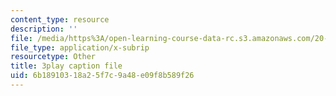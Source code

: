```yaml
---
content_type: resource
description: ''
file: /media/https%3A/open-learning-course-data-rc.s3.amazonaws.com/20-219-becoming-the-next-bill-nye-writing-and-hosting-the-educational-show-january-iap-2015/6b18910318a25f7c9a48e09f8b589f26_Docl3KOqnHI.vtt
file_type: application/x-subrip
resourcetype: Other
title: 3play caption file
uid: 6b189103-18a2-5f7c-9a48-e09f8b589f26
---
```

